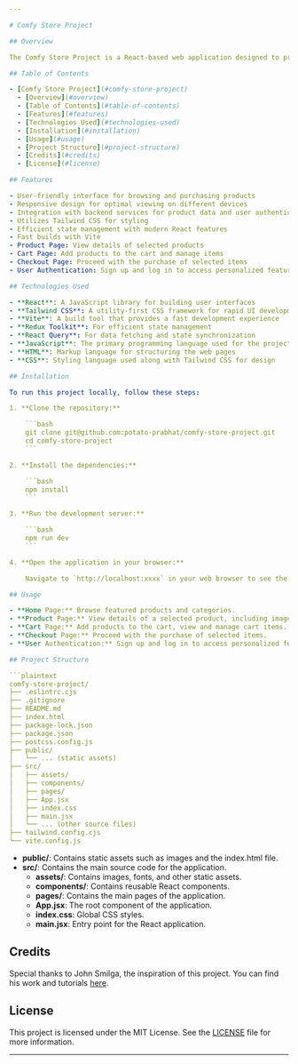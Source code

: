 ```yaml
---

# Comfy Store Project

## Overview

The Comfy Store Project is a React-based web application designed to provide a seamless online shopping experience. This project utilizes modern web development tools and libraries to ensure high performance and maintainability. Key features include a user-friendly interface, responsive design, efficient state management, and integration with backend services. The project also uses Tailwind CSS for styling, Redux Toolkit for state management, React Query for data fetching, and Vite for fast builds.

## Table of Contents

- [Comfy Store Project](#comfy-store-project)
  - [Overview](#overview)
  - [Table of Contents](#table-of-contents)
  - [Features](#features)
  - [Technologies Used](#technologies-used)
  - [Installation](#installation)
  - [Usage](#usage)
  - [Project Structure](#project-structure)
  - [Credits](#credits)
  - [License](#license)

## Features

- User-friendly interface for browsing and purchasing products
- Responsive design for optimal viewing on different devices
- Integration with backend services for product data and user authentication
- Utilizes Tailwind CSS for styling
- Efficient state management with modern React features
- Fast builds with Vite
- Product Page: View details of selected products
- Cart Page: Add products to the cart and manage items
- Checkout Page: Proceed with the purchase of selected items
- User Authentication: Sign up and log in to access personalized features

## Technologies Used

- **React**: A JavaScript library for building user interfaces
- **Tailwind CSS**: A utility-first CSS framework for rapid UI development
- **Vite**: A build tool that provides a fast development experience
- **Redux Toolkit**: For efficient state management
- **React Query**: For data fetching and state synchronization
- **JavaScript**: The primary programming language used for the project
- **HTML**: Markup language for structuring the web pages
- **CSS**: Styling language used along with Tailwind CSS for design

## Installation

To run this project locally, follow these steps:

1. **Clone the repository:**

    ```bash
    git clone git@github.com:potato-prabhat/comfy-store-project.git
    cd comfy-store-project
    ```

2. **Install the dependencies:**

    ```bash
    npm install
    ```

3. **Run the development server:**

    ```bash
    npm run dev
    ```

4. **Open the application in your browser:**

    Navigate to `http://localhost:xxxx` in your web browser to see the application running.

## Usage

- **Home Page:** Browse featured products and categories.
- **Product Page:** View details of a selected product, including images, description, and price.
- **Cart Page:** Add products to the cart, view and manage cart items.
- **Checkout Page:** Proceed with the purchase of selected items.
- **User Authentication:** Sign up and log in to access personalized features.

## Project Structure

```plaintext
comfy-store-project/
├── .eslintrc.cjs
├── .gitignore
├── README.md
├── index.html
├── package-lock.json
├── package.json
├── postcss.config.js
├── public/
│   └── ... (static assets)
├── src/
│   ├── assets/
│   ├── components/
│   ├── pages/
│   ├── App.jsx
│   ├── index.css
│   ├── main.jsx
│   └── ... (other source files)
├── tailwind.config.cjs
└── vite.config.js
```

- **public/**: Contains static assets such as images and the index.html file.
- **src/**: Contains the main source code for the application.
  - **assets/**: Contains images, fonts, and other static assets.
  - **components/**: Contains reusable React components.
  - **pages/**: Contains the main pages of the application.
  - **App.jsx**: The root component of the application.
  - **index.css**: Global CSS styles.
  - **main.jsx**: Entry point for the React application.


## Credits

Special thanks to John Smilga, the inspiration of this project. You can find his work and tutorials [here](https://github.com/john-smilga).

## License

This project is licensed under the MIT License. See the [LICENSE](LICENSE) file for more information.

---
```

